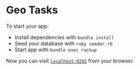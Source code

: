 # Geo Tasks

To start your app:

  * Install dependencies with `bundle install`
  * Seed your database with `ruby seeder.rb`
  * Start app with `bundle exec rackup`

Now you can visit [`localhost:9292`](http://localhost:9292) from your browser.
